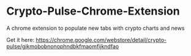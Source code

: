 # Crypto-Pulse-Chrome-Extension
A chrome extension to populate new tabs with crypto charts and news

Get it here: https://chrome.google.com/webstore/detail/crypto-pulse/gjkmobobnonophndbkfmaomfijkndfao
